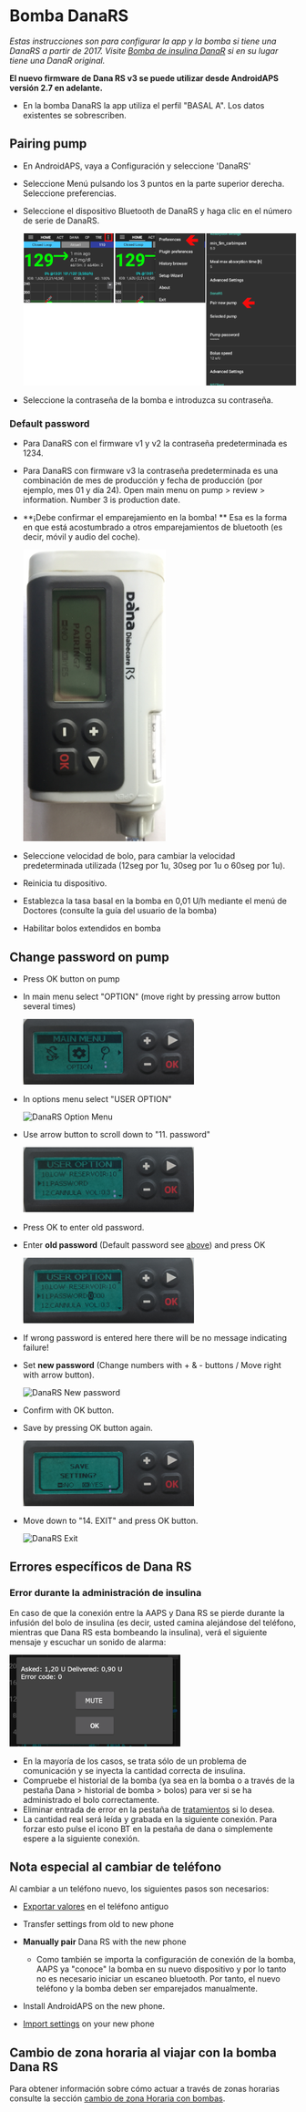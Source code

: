 # Bomba DanaRS

*Estas instrucciones son para configurar la app y la bomba si tiene una DanaRS a partir de 2017. Visite [Bomba de insulina DanaR](./DanaR-Insulin-Pump) si en su lugar tiene una DanaR original.*

**El nuevo firmware de Dana RS v3 se puede utilizar desde AndroidAPS versión 2.7 en adelante.**

* En la bomba DanaRS la app utiliza el perfil "BASAL A". Los datos existentes se sobrescriben.

## Pairing pump

* En AndroidAPS, vaya a Configuración y seleccione 'DanaRS'

* Seleccione Menú pulsando los 3 puntos en la parte superior derecha. Seleccione preferencias.

* Seleccione el dispositivo Bluetooth de DanaRS y haga clic en el número de serie de DanaRS.
    
    ![AAPS empareja con Dana RS](../images/AAPS_DanaRSPairing.png)

* Seleccione la contraseña de la bomba e introduzca su contraseña.

### Default password

* Para DanaRS con el firmware v1 y v2 la contraseña predeterminada es 1234.
* Para DanaRS con firmware v3 la contraseña predeterminada es una combinación de mes de producción y fecha de producción (por ejemplo, mes 01 y día 24). Open main menu on pump > review > information. Number 3 is production date.

* **¡Debe confirmar el emparejamiento en la bomba! ** Esa es la forma en que está acostumbrado a otros emparejamientos de bluetooth (es decir, móvil y audio del coche).
    
    ![Emparejamiento de confirmación Dana RS](../images/DanaRS_Pairing.png)

* Seleccione velocidad de bolo, para cambiar la velocidad predeterminada utilizada (12seg por 1u, 30seg por 1u o 60seg por 1u).

* Reinicia tu dispositivo.
* Establezca la tasa basal en la bomba en 0,01 U/h mediante el menú de Doctores (consulte la guía del usuario de la bomba)
* Habilitar bolos extendidos en bomba

## Change password on pump

* Press OK button on pump
* In main menu select "OPTION" (move right by pressing arrow button several times)
    
    ![DanaRS Main Menu](../images/DanaRSPW_01_MainMenu.png)

* In options menu select "USER OPTION"
    
    ![DanaRS Option Menu](../images/DanaRSPW_02_OptionMenu.png)

* Use arrow button to scroll down to "11. password"
    
    ![DanaRS 11. Password](../images/DanaRSPW_03_11PW.png)

* Press OK to enter old password.

* Enter **old password** (Default password see [above](#default-password)) and press OK
    
    ![DanaRS Enter old password](../images/DanaRSPW_04_11PWenter.png)

* If wrong password is entered here there will be no message indicating failure!

* Set **new password** (Change numbers with + & - buttons / Move right with arrow button).
    
    ![DanaRS New password](../images/DanaRSPW_05_PWnew.png)

* Confirm with OK button.

* Save by pressing OK button again.
    
    ![DanaRS Save new password](../images/DanaRSPW_06_PWnewSave.png)

* Move down to "14. EXIT" and press OK button.
    
    ![DanaRS Exit](../images/DanaRSPW_07_Exit.png)

## Errores específicos de Dana RS

### Error durante la administración de insulina

En caso de que la conexión entre la AAPS y Dana RS se pierde durante la infusión del bolo de insulina (es decir, usted camina alejándose del teléfono, mientras que Dana RS esta bombeando la insulina), verá el siguiente mensaje y escuchar un sonido de alarma:

![Alarma de administración de insulina](../images/DanaRS_Error_bolus.png)

* En la mayoría de los casos, se trata sólo de un problema de comunicación y se inyecta la cantidad correcta de insulina.
* Compruebe el historial de la bomba (ya sea en la bomba o a través de la pestaña Dana > historial de bomba > bolos) para ver si se ha administrado el bolo correctamente.
* Eliminar entrada de error en la pestaña de [tratamientos](../Getting-Started/Screenshots#carb-correction) si lo desea.
* La cantidad real será leída y grabada en la siguiente conexión. Para forzar esto pulse el icono BT en la pestaña de dana o simplemente espere a la siguiente conexión.

## Nota especial al cambiar de teléfono

Al cambiar a un teléfono nuevo, los siguientes pasos son necesarios:

* [Exportar valores](../Usage/ExportImportSettings#export-settings) en el teléfono antiguo
* Transfer settings from old to new phone
* **Manually pair** Dana RS with the new phone
    
    * Como también se importa la configuración de conexión de la bomba, AAPS ya "conoce" la bomba en su nuevo dispositivo y por lo tanto no es necesario iniciar un escaneo bluetooth. Por tanto, el nuevo teléfono y la bomba deben ser emparejados manualmente.
* Install AndroidAPS on the new phone.
* [Import settings](../Usage/ExportImportSettings#import-settings) on your new phone

## Cambio de zona horaria al viajar con la bomba Dana RS

Para obtener información sobre cómo actuar a través de zonas horarias consulte la sección [cambio de zona Horaria con bombas](../Usage/Timezone-traveling#danarv2-danars).